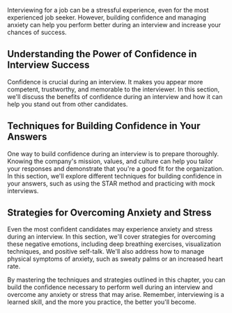 
Interviewing for a job can be a stressful experience, even for the most experienced job seeker. However, building confidence and managing anxiety can help you perform better during an interview and increase your chances of success.

Understanding the Power of Confidence in Interview Success
----------------------------------------------------------

Confidence is crucial during an interview. It makes you appear more competent, trustworthy, and memorable to the interviewer. In this section, we'll discuss the benefits of confidence during an interview and how it can help you stand out from other candidates.

Techniques for Building Confidence in Your Answers
--------------------------------------------------

One way to build confidence during an interview is to prepare thoroughly. Knowing the company's mission, values, and culture can help you tailor your responses and demonstrate that you're a good fit for the organization. In this section, we'll explore different techniques for building confidence in your answers, such as using the STAR method and practicing with mock interviews.

Strategies for Overcoming Anxiety and Stress
--------------------------------------------

Even the most confident candidates may experience anxiety and stress during an interview. In this section, we'll cover strategies for overcoming these negative emotions, including deep breathing exercises, visualization techniques, and positive self-talk. We'll also address how to manage physical symptoms of anxiety, such as sweaty palms or an increased heart rate.

By mastering the techniques and strategies outlined in this chapter, you can build the confidence necessary to perform well during an interview and overcome any anxiety or stress that may arise. Remember, interviewing is a learned skill, and the more you practice, the better you'll become.
